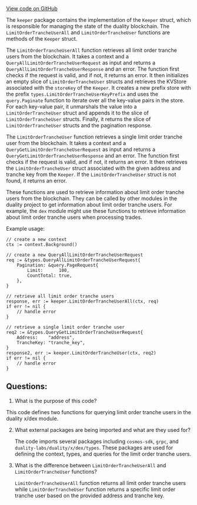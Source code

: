 [View code on GitHub](https://github.com/duality-labs/duality/dex/keeper/grpc_query_limit_order_tranche_user.go)

The `keeper` package contains the implementation of the `Keeper` struct, which is responsible for managing the state of the duality blockchain. The `LimitOrderTrancheUserAll` and `LimitOrderTrancheUser` functions are methods of the `Keeper` struct.

The `LimitOrderTrancheUserAll` function retrieves all limit order tranche users from the blockchain. It takes a context and a `QueryAllLimitOrderTrancheUserRequest` as input and returns a `QueryAllLimitOrderTrancheUserResponse` and an error. The function first checks if the request is valid, and if not, it returns an error. It then initializes an empty slice of `LimitOrderTrancheUser` structs and retrieves the KVStore associated with the `storeKey` of the `Keeper`. It creates a new prefix store with the prefix `types.LimitOrderTrancheUserKeyPrefix` and uses the `query.Paginate` function to iterate over all the key-value pairs in the store. For each key-value pair, it unmarshals the value into a `LimitOrderTrancheUser` struct and appends it to the slice of `LimitOrderTrancheUser` structs. Finally, it returns the slice of `LimitOrderTrancheUser` structs and the pagination response.

The `LimitOrderTrancheUser` function retrieves a single limit order tranche user from the blockchain. It takes a context and a `QueryGetLimitOrderTrancheUserRequest` as input and returns a `QueryGetLimitOrderTrancheUserResponse` and an error. The function first checks if the request is valid, and if not, it returns an error. It then retrieves the `LimitOrderTrancheUser` struct associated with the given address and tranche key from the `Keeper`. If the `LimitOrderTrancheUser` struct is not found, it returns an error.

These functions are used to retrieve information about limit order tranche users from the blockchain. They can be called by other modules in the duality project to get information about limit order tranche users. For example, the `dex` module might use these functions to retrieve information about limit order tranche users when processing trades. 

Example usage:
```
// create a new context
ctx := context.Background()

// create a new QueryAllLimitOrderTrancheUserRequest
req := &types.QueryAllLimitOrderTrancheUserRequest{
    Pagination: &query.PageRequest{
        Limit:      100,
        CountTotal: true,
    },
}

// retrieve all limit order tranche users
response, err := keeper.LimitOrderTrancheUserAll(ctx, req)
if err != nil {
    // handle error
}

// retrieve a single limit order tranche user
req2 := &types.QueryGetLimitOrderTrancheUserRequest{
    Address:    "address",
    TrancheKey: "tranche_key",
}
response2, err := keeper.LimitOrderTrancheUser(ctx, req2)
if err != nil {
    // handle error
}
```
## Questions: 
 1. What is the purpose of this code?
   
   This code defines two functions for querying limit order tranche users in the duality x/dex module.

2. What external packages are being imported and what are they used for?
   
   The code imports several packages including `cosmos-sdk`, `grpc`, and `duality-labs/duality/x/dex/types`. These packages are used for defining the context, types, and queries for the limit order tranche users.

3. What is the difference between `LimitOrderTrancheUserAll` and `LimitOrderTrancheUser` functions?
   
   `LimitOrderTrancheUserAll` function returns all limit order tranche users while `LimitOrderTrancheUser` function returns a specific limit order tranche user based on the provided address and tranche key.